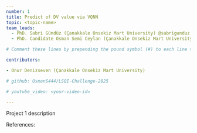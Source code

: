 ```yaml
---
number: 1
title: Predict of DV value via VQNN
topic: <topic-name>
team_leads:
  - PhD. Sabri Gündüz (Çanakkale Onsekiz Mart University) @sabrigunduz
  - PhD. Candidate Osman Semi Ceylan (Çanakkale Onsekiz Mart University) @OsmanS4444

# Comment these lines by prepending the pound symbol (#) to each line to hide these elements

contributors:

- Onur Denizseven (Çanakkale Onsekiz Mart University)

# github: OsmanS444/LSQI-Challenge-2025

# youtube_video: <your-video-id>

---
```


Project 1 description

References:
